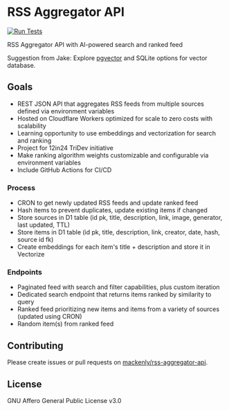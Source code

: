 # RSS Aggregator API
[![Run Tests](https://github.com/mackenly/rss-aggregator-api/actions/workflows/tests.yml/badge.svg)](https://github.com/mackenly/rss-aggregator-api/actions/workflows/tests.yml)

RSS Aggregator API with AI-powered search and ranked feed

Suggestion from Jake:
Explore [pgvector](https://github.com/pgvector/pgvector) and SQLite options for vector database.

## Goals
- REST JSON API that aggregates RSS feeds from multiple sources defined via environment variables
- Hosted on Cloudflare Workers optimized for scale to zero costs with scalability
- Learning opportunity to use embeddings and vectorization for search and ranking
- Project for 12in24 TriDev initiative
- Make ranking algorithm weights customizable and configurable via environment variables
- Include GitHub Actions for CI/CD

### Process
- CRON to get newly updated RSS feeds and update ranked feed
- Hash items to prevent duplicates, update existing items if changed
- Store sources in D1 table (id pk, title, description, link, image, generator, last updated, TTL)
- Store items in D1 table (id pk, title, description, link, creator, date, hash, source id fk)
- Create embeddings for each item's title + description and store it in Vectorize

### Endpoints
- Paginated feed with search and filter capabilities, plus custom iteration
- Dedicated search endpoint that returns items ranked by similarity to query
- Ranked feed prioritizing new items and items from a variety of sources (updated using CRON)
- Random item(s) from ranked feed

## Contributing
Please create issues or pull requests on [mackenly/rss-aggregator-api](https://github.com/mackenly/rss-aggregator-api).

## License
GNU Affero General Public License v3.0